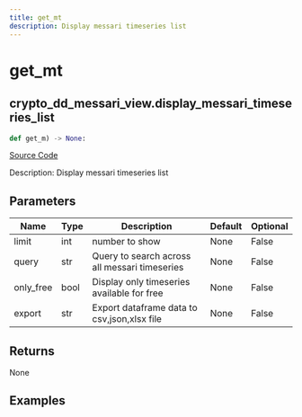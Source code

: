 ```yaml
---
title: get_mt
description: Display messari timeseries list
---
```

# get_mt

## crypto_dd_messari_view.display_messari_timeseries_list

```python
def get_m) -> None:
```
[Source Code](https://github.com/OpenBB-finance/OpenBBTerminal/tree/main/openbb_terminal/decorators.py#L48)

Description: Display messari timeseries list

## Parameters

| Name | Type | Description | Default | Optional |
| ---- | ---- | ----------- | ------- | -------- |
| limit | int | number to show | None | False |
| query | str | Query to search across all messari timeseries | None | False |
| only_free | bool | Display only timeseries available for free | None | False |
| export | str | Export dataframe data to csv,json,xlsx file | None | False |

## Returns

None

## Examples

